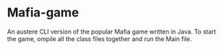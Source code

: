 # Mafia-game
An austere CLI version of the popular Mafia game written in Java.
To start the game, ompile all the class files together and run the Main file.
